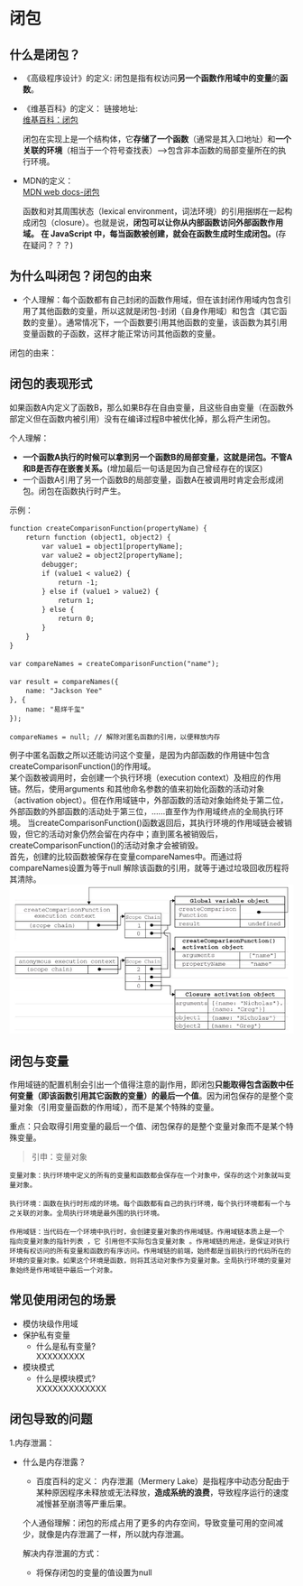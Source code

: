 # 闭包

## 什么是闭包？

- 《高级程序设计》的定义:
闭包是指有权访问**另一个函数作用域中的变量**的**函数**。

- 《维基百科》的定义： 
    链接地址:  
    [维基百科：闭包](https://zh.wikipedia.org/wiki/%E9%97%AD%E5%8C%85_(%E8%AE%A1%E7%AE%97%E6%9C%BA%E7%A7%91%E5%AD%A6))

   闭包在实现上是一个结构体，它**存储了一个函数**（通常是其入口地址）和**一个关联的环境**（相当于一个符号查找表）-->包含非本函数的局部变量所在的执行环境。

- MDN的定义：  
[MDN web docs-闭包](https://developer.mozilla.org/zh-CN/docs/Web/JavaScript/Closures) 

    函数和对其周围状态（lexical environment，词法环境）的引用捆绑在一起构成闭包（closure）。也就是说，**闭包可以让你从内部函数访问外部函数作用域。** **在 JavaScript 中，每当函数被创建，就会在函数生成时生成闭包。**(存在疑问？？？)

## 为什么叫闭包？闭包的由来
  - 个人理解：每个函数都有自己封闭的函数作用域，但在该封闭作用域内包含引用了其他函数的变量，所以这就是闭包-封闭（自身作用域）和包含（其它函数的变量）。通常情况下，一个函数要引用其他函数的变量，该函数为其引用变量函数的子函数，这样才能正常访问其他函数的变量。


  闭包的由来：  


##  闭包的表现形式
如果函数A内定义了函数B，那么如果B存在自由变量，且这些自由变量（在函数外部定义但在函数内被引用）没有在编译过程B中被优化掉，那么将产生闭包。
    
    
个人理解：
- **一个函数A执行的时候可以拿到另一个函数B的局部变量，这就是闭包。不管A和B是否存在嵌套关系。**(增加最后一句话是因为自己曾经存在的误区)
- 一个函数A引用了另一个函数B的局部变量，函数A在被调用时肯定会形成闭包。闭包在函数执行时产生。

示例：  
```
function createComparisonFunction(propertyName) {
    return function (object1, object2) {
        var value1 = object1[propertyName];
        var value2 = object2[propertyName];
        debugger;
        if (value1 < value2) {
            return -1;
        } else if (value1 > value2) {
            return 1;
        } else {
            return 0;
        }
    }
}

var compareNames = createComparisonFunction("name");

var result = compareNames({
    name: "Jackson Yee"
}, {
    name: "易烊千玺"
});

compareNames = null; // 解除对匿名函数的引用，以便释放内存
```
例子中匿名函数之所以还能访问这个变量，是因为内部函数的作用链中包含createComparisonFunction()的作用域。  
某个函数被调用时，会创建一个执行环境（execution context）及相应的作用链。然后，使用arguments 和其他命名参数的值来初始化函数的活动对象（activation object）。但在作用域链中，外部函数的活动对象始终处于第二位，外部函数的外部函数的活动处于第三位，......直至作为作用域终点的全局执行环境。
当createComparisonFunction()函数返回后，其执行环境的作用域链会被销毁，但它的活动对象仍然会留在内存中；直到匿名被销毁后，createComparisonFunction()的活动对象才会被销毁。  
首先，创建的比较函数被保存在变量compareNames中。而通过将compareNames设置为等于null 解除该函数的引用，就等于通过垃圾回收历程将其清除。
![image](https://github.com/guitar99776/JSCore/blob/develop/images/%E9%97%AD%E5%8C%85-%E4%BD%9C%E7%94%A8%E9%93%BE.jpg)


## 闭包与变量  
作用域链的配置机制会引出一个值得注意的副作用，即闭包**只能取得包含函数中任何变量（即该函数引用其它函数的变量）的最后一个值**。因为闭包保存的是整个变量对象（引用变量函数的作用域），而不是某个特殊的变量。  

重点：只会取得引用变量的最后一个值、闭包保存的是整个变量对象而不是某个特殊变量。  
>引申：变量对象  
  
    变量对象：执行环境中定义的所有的变量和函数都会保存在一个对象中，保存的这个对象就叫变量对象。  

    执行环境：函数在执行时形成的环境。每个函数都有自己的执行环境，每个执行环境都有一个与之关联的对象。全局执行环境是最外围的执行环境。

    作用域链：当代码在一个环境中执行时，会创建变量对象的作用域链。作用域链本质上是一个 指向变量对象的指针列表 ，它 引用但不实际包含变量对象 。作用域链的用途，是保证对执行环境有权访问的所有变量和函数的有序访问。作用域链的前端，始终都是当前执行的代码所在的环境的变量对象。如果这个环境是函数，则将其活动对象作为变量对象。全局执行环境的变量对象始终是作用域链中最后一个对象。



## 常见使用闭包的场景
- 模仿块级作用域
- 保护私有变量
  - 什么是私有变量?  
    XXXXXXXXX
- 模块模式
  - 什么是模块模式?   
    XXXXXXXXXXXXX

## 闭包导致的问题
1.内存泄漏：  
- 什么是内存泄露？
  - 百度百科的定义：
    内存泄漏（Mermery Lake）是指程序中动态分配由于某种原因程序未释放或无法释放，**造成系统的浪费**，导致程序运行的速度减慢甚至崩溃等严重后果。

  个人通俗理解：闭包的形成占用了更多的内存空间，导致变量可用的空间减少，就像是内存泄漏了一样，所以就内存泄漏。


  解决内存泄漏的方式：  
    -  将保存闭包的变量的值设置为null








